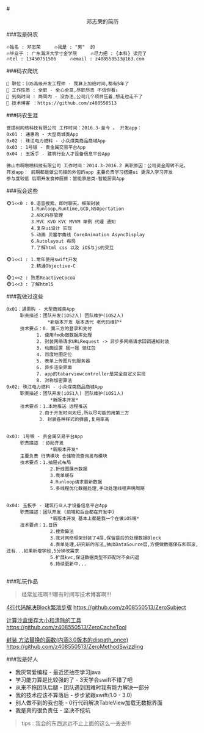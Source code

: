 #<Center>邓志荣的简历</Center>

###我是码农
```
🔥姓名 : 邓志荣     🔥我是 : "男"  的
🔥毕业于 : 广东海洋大学寸金学院     🔥尽力把 : {本科} 读完了
🔥tel : 13450751506     🔥email : z408550513@163.com  
```

###码农爬坑
```
👑 职位：iOS高级开发工程师 - 我算上加班时间,都有5年了
👑 工作性质 : 全职 - 全心全意,尽职尽责 不信你看↓
👑 到岗时间 : 两周内 - 没办法,公司几个项目压着,想走也走不了
👑 技术博客 ：https://github.com/z408550513

```

###码农生涯
```
菩提树网络科技有限公司 工作时间：2016.3-至今 。 开发app：
0x01 : 通惠购 - 大型商城类App
0x02 : 珠江电力燃料 - 小众煤类商品商城App
0x03 : 1号银 - 贵金属交易平台App
0x04 : 玉扳手 - 建筑行业人才设备信息平台App

佛山市啊啪啪科技有限公司 工作时间：2014.3-2016.2 离职原因：公司资金周转不足。 
开发app： 前期都是做公司接的外包的app 主要负责学习搭建ui 更深入学习开发 
参与度较低 后期开发食神厨房：智能家居类-智能厨具App

```
###我会这些
```
🐵1<<0 : 0.语音搜索。即时聊天。框架封装
     	 1.Runloop,Runtime,GCD,NSOpertation
     	 2.ARC内存管理
     	 3.MVC KVO KVC MVVM 单例 代理 通知 
     	 4.复杂ui设计 实现
     	 5.动画 贝塞尔曲线 CoreAnimation AsyncDisplay
     	 6.Autolayout 布局 
     	 7.了解html css 以及 iOS与js的交互
     	 
🐵1<<1 : 1.常年使用swift开发
     	 2.精通Objective-C
     	 
🐵1<<2 : 熟悉ReactiveCocoa 
🐵1<<3 : 了解html5
```


###我做过这些
```
0x01：通惠购 - 大型商城类App
     职责描述：团队开发(iOS2人) 团队维护(iOS2人)
               *新版本开发 版本迭代 老代码维护*
     技术要点：0. 第三方的登录和支付
           1. 使用fmdb做数据库处理
           2. 封装网络请求URLRequest -> 异步多网络请求回调通知封装
           3. 动画设置 摇一摇 领红包
           4. 百度地图定位
           5. 表单上传图片到服务器
           6. 异步渲染界面
           7. app的tabarviewcontroller是完全自定义实现
           8. 对称加密算法 
0x02: 珠江电力燃料 - 小众煤类商品商城App
     职责描述：团队开发(iOS1人) 团队维护(iOS1人)
     			*新版本开发*
     技术要点：1.本地推送 远程推送
           	2.由于开发时间太短,所以尽可能的用第三方
          	3. 封装各种样式的弹窗,复用率高
           

0x03: 1号银 - 贵金属交易平台App
     职责描述 ：协助开发
     			*新版本开发*
     主要负责 行情模块 仓储物流查询发布模块
     技术要点：1.抽屉式布局
     		 	2.折线图展示数据
     		 	3.表单缓存
     		 	4.Runloop请求最新数据
     		 	5.多线程优化数据处理,手动处理线程声明周期
     		 		

0x04: 玉扳手 - 建筑行业人才设备信息平台App
     职责描述：团队开发 (前端和后台都在开发中)
     			*新版本开发 基本上都是我一个在做iOS端*
     技术要点：1.日历
     			2.搜索算法
     			3.我对网络框架封装了4层,保留最后的处理数据Block
     			4.表单处理,研究新的写法,抽出DataSource层,方便做数据保存和回滚, 还有...如果新增字段,5分钟改需求
     			5.扩展kvc,保证数据类型不匹配时不会闪退
     			6.持续更新中...
         
```

###私玩作品 

> 经常加班啊!!!哪有时间写技术博客啊!!!


[4行代码解决Block繁琐步骤](https://github.com/z408550513/ZeroSubject) https://github.com/z408550513/ZeroSubject

[计算沙盒缓存大小和清除的工具](https://github.com/z408550513/ZeroCacheTool) https://github.com/z408550513/ZeroCacheTool

[封装 方法替换的函数(内涵3.0版本的dispath_once)](https://github.com/z408550513/ZeroMethodSwizzling) https://github.com/z408550513/ZeroMethodSwizzling


###我是好人
* 我灰常爱编程 - 最近还抽空学习java  
* 学习能力算是比较强的了 - 3天学会swift不错了吧
* 从来不拖团队后腿 - 团队遇到困难时我有能力解决一部分
* 我的技术应该不算落后 - 步步紧跟swift(1.0 - 3.0) 
* 别人做不到的我也能 - 0行代码解决TableView加载无数据界面
* 我是真的很负责任 - 坚决不挖坑


> tips : 我会的东西远远不止上面的这么一丢丢!!!

